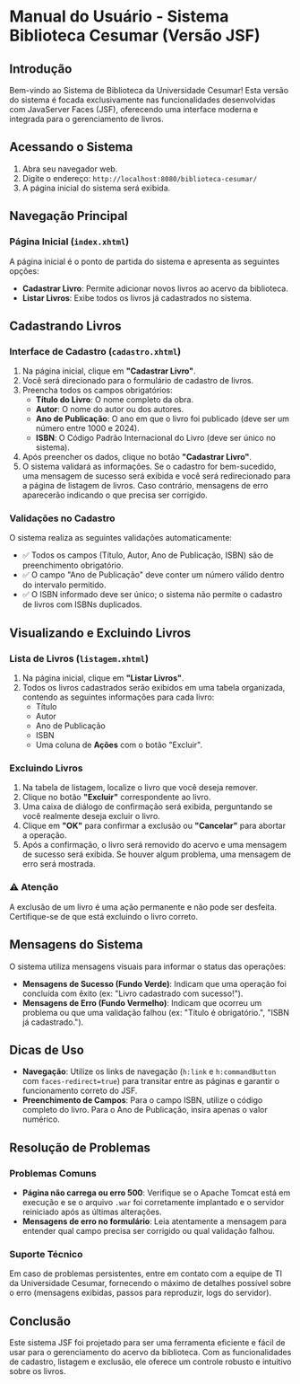 # Manual do Usuário - Sistema Biblioteca Cesumar (Versão JSF)

## Introdução

Bem-vindo ao Sistema de Biblioteca da Universidade Cesumar! Esta versão do sistema é focada exclusivamente nas funcionalidades desenvolvidas com JavaServer Faces (JSF), oferecendo uma interface moderna e integrada para o gerenciamento de livros.

## Acessando o Sistema

1.  Abra seu navegador web.
2.  Digite o endereço: `http://localhost:8080/biblioteca-cesumar/`
3.  A página inicial do sistema será exibida.

## Navegação Principal

### Página Inicial (`index.xhtml`)

A página inicial é o ponto de partida do sistema e apresenta as seguintes opções:

-   **Cadastrar Livro**: Permite adicionar novos livros ao acervo da biblioteca.
-   **Listar Livros**: Exibe todos os livros já cadastrados no sistema.

## Cadastrando Livros

### Interface de Cadastro (`cadastro.xhtml`)

1.  Na página inicial, clique em **"Cadastrar Livro"**.
2.  Você será direcionado para o formulário de cadastro de livros.
3.  Preencha todos os campos obrigatórios:
    -   **Título do Livro**: O nome completo da obra.
    -   **Autor**: O nome do autor ou dos autores.
    -   **Ano de Publicação**: O ano em que o livro foi publicado (deve ser um número entre 1000 e 2024).
    -   **ISBN**: O Código Padrão Internacional do Livro (deve ser único no sistema).
4.  Após preencher os dados, clique no botão **"Cadastrar Livro"**.
5.  O sistema validará as informações. Se o cadastro for bem-sucedido, uma mensagem de sucesso será exibida e você será redirecionado para a página de listagem de livros. Caso contrário, mensagens de erro aparecerão indicando o que precisa ser corrigido.

### Validações no Cadastro

O sistema realiza as seguintes validações automaticamente:

-   ✅ Todos os campos (Título, Autor, Ano de Publicação, ISBN) são de preenchimento obrigatório.
-   ✅ O campo "Ano de Publicação" deve conter um número válido dentro do intervalo permitido.
-   ✅ O ISBN informado deve ser único; o sistema não permite o cadastro de livros com ISBNs duplicados.

## Visualizando e Excluindo Livros

### Lista de Livros (`listagem.xhtml`)

1.  Na página inicial, clique em **"Listar Livros"**.
2.  Todos os livros cadastrados serão exibidos em uma tabela organizada, contendo as seguintes informações para cada livro:
    -   Título
    -   Autor
    -   Ano de Publicação
    -   ISBN
    -   Uma coluna de **Ações** com o botão "Excluir".

### Excluindo Livros

1.  Na tabela de listagem, localize o livro que você deseja remover.
2.  Clique no botão **"Excluir"** correspondente ao livro.
3.  Uma caixa de diálogo de confirmação será exibida, perguntando se você realmente deseja excluir o livro.
4.  Clique em **"OK"** para confirmar a exclusão ou **"Cancelar"** para abortar a operação.
5.  Após a confirmação, o livro será removido do acervo e uma mensagem de sucesso será exibida. Se houver algum problema, uma mensagem de erro será mostrada.

### ⚠️ Atenção

A exclusão de um livro é uma ação permanente e não pode ser desfeita. Certifique-se de que está excluindo o livro correto.

## Mensagens do Sistema

O sistema utiliza mensagens visuais para informar o status das operações:

-   **Mensagens de Sucesso (Fundo Verde)**: Indicam que uma operação foi concluída com êxito (ex: "Livro cadastrado com sucesso!").
-   **Mensagens de Erro (Fundo Vermelho)**: Indicam que ocorreu um problema ou que uma validação falhou (ex: "Título é obrigatório.", "ISBN já cadastrado.").

## Dicas de Uso

-   **Navegação**: Utilize os links de navegação (`h:link` e `h:commandButton` com `faces-redirect=true`) para transitar entre as páginas e garantir o funcionamento correto do JSF.
-   **Preenchimento de Campos**: Para o campo ISBN, utilize o código completo do livro. Para o Ano de Publicação, insira apenas o valor numérico.

## Resolução de Problemas

### Problemas Comuns

-   **Página não carrega ou erro 500**: Verifique se o Apache Tomcat está em execução e se o arquivo `.war` foi corretamente implantado e o servidor reiniciado após as últimas alterações.
-   **Mensagens de erro no formulário**: Leia atentamente a mensagem para entender qual campo precisa ser corrigido ou qual validação falhou.

### Suporte Técnico

Em caso de problemas persistentes, entre em contato com a equipe de TI da Universidade Cesumar, fornecendo o máximo de detalhes possível sobre o erro (mensagens exibidas, passos para reproduzir, logs do servidor).

## Conclusão

Este sistema JSF foi projetado para ser uma ferramenta eficiente e fácil de usar para o gerenciamento do acervo da biblioteca. Com as funcionalidades de cadastro, listagem e exclusão, ele oferece um controle robusto e intuitivo sobre os livros.

